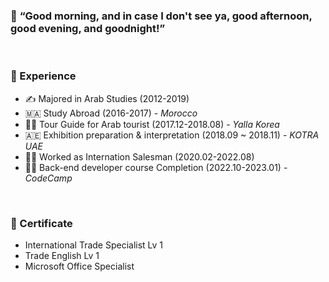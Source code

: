 ### 👐 __“Good morning, and in case I don't see ya, good afternoon, good evening, and goodnight!”__
<br>

### 🤡 Experience

- ✍️ Majored in Arab Studies (2012-2019) <br>
- 🇲🇦 Study Abroad (2016-2017) - _Morocco_ <br>
- 👳‍♂️ Tour Guide for Arab tourist (2017.12-2018.08) - _Yalla Korea_ <br>
- 🇦🇪 Exhibition preparation & interpretation (2018.09 ~ 2018.11) - _KOTRA UAE_  <br>
- 👨‍💼 Worked as Internation Salesman (2020.02-2022.08) <br>
- 🧑‍💻 Back-end developer course Completion (2022.10-2023.01) - _CodeCamp_ <br>


<br>

### 📝 Certificate

- International Trade Specialist Lv 1 <br>
- Trade English Lv 1 <br>
- Microsoft Office Specialist
